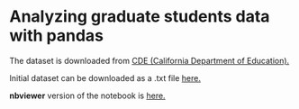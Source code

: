 # Analyzing graduate students data with pandas

The dataset is downloaded from [CDE (California Department of Education).][1]

Initial dataset can be downloaded as a .txt file [here.][3]

**nbviewer** version of the notebook is [here.][2]

[1]: http://www.cde.ca.gov
[2]: http://nbviewer.jupyter.org/github/numanyilmaz/analyzing-graduate-students-data-with-pandas/blob/master/Education%20Project.ipynb
[3]: http://www.cde.ca.gov/ds/sd/sd/filesgrads.asp
